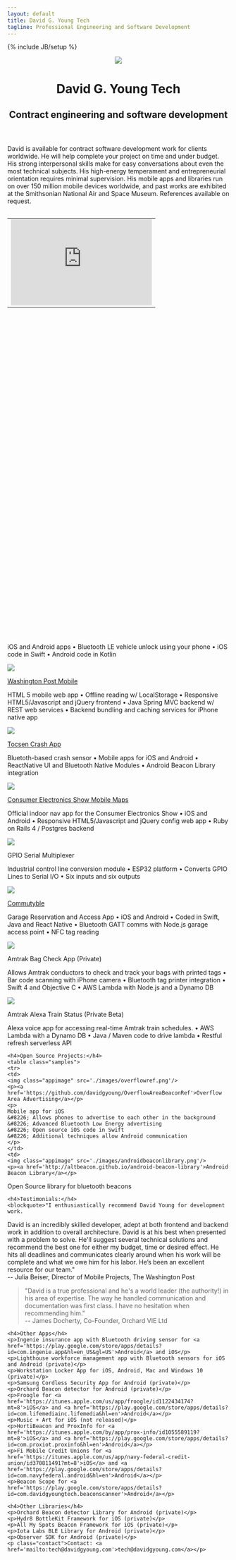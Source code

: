```yaml
---
layout: default
title: David G. Young Tech
tagline: Professional Engineering and Software Development
---
```

{% include JB/setup %}
<link rel="stylesheet" type="text/css" media="screen" href="stylesheets/stylesheet.css">

<!-- HEADER -->
<div id="header_wrap" class="outer">
    <header class="inner">
      <img src="./images/david.png" class="mugshot">
      <h1 id="project_title">David G. Young Tech</h1>
      <h2 id="project_tagline">Contract engineering and software development</h2>
    </header>
</div>

<!-- MAIN CONTENT -->
<div id="main_content_wrap" class="outer">
  <section id="main_content" class="inner">
    <p>David is available for contract software development work for clients worldwide.  He will help complete your project on time and under budget.
    His strong interpersonal skills make for easy conversations about even the most technical subjects.  His high-energy temperament and entrepreneurial orientation requires minimal supervision.   His mobile apps and libraries run on over 150 million mobile devices worldwide, and past works are exhibited at the Smithsonian National Air and Space Museum.  References available on request.
    </p>

<table border="0" cellpadding="4" align="right" width="320"><tbody><tr><td>
<iframe title="YouTube video player" class="youtube-player" type="text/html"
width="320" height="195" src="https://www.youtube.com/embed/d4kWG8wtzmQ"
frameborder="0" allowFullScreen></iframe>
</td></tr></tbody></table>

    <h3>Specialties</h3>
    <ul>
      <li>iOS and Android app development</li>
      <li>Embedded firmware and Internet of Things development</li>
      <li>Beacon and Bluetooth Low Energy applications</li>
      <li>RFID, NFC, and UWB applications.</li>
      <li>Alexa and voice AI applications</li>
      <li>Web service development with Node.js, Ruby, and Java</li>
    </ul>
    
    <h4>Sample Commercial Projects:</h4>
    <table class="samples">


    <tr>
    <td>
    <img class="appimage" src='./images/lucid.png'/>
    <p><a href='https://apps.apple.com/us/app/lucid-motors/id1579793272'>Lucid Motors Mobile Key</a></p>
    <p>
iOS and Android apps
&#8226; Bluetooth LE vehicle unlock using your phone
&#8226; iOS code in Swift
&#8226; Android code in Kotlin      
    </p>
    </td>
    <td>
    <img class="appimage" src='./images/washingtonpost.png'/>
    <p><a href='http://m.washingtonpost.com'>Washington Post Mobile</a></p>
    <p>
HTML 5 mobile web app
&#8226; Offline reading w/ LocalStorage
&#8226; Responsive HTML5/Javascript and jQuery frontend
&#8226; Java Spring MVC backend w/ REST web services
&#8226; Backend bundling and caching services for iPhone native app        
    </p>
    </td>
    </tr>
    <tr>
    <td>
    <img class="appimage" src='./images/tocsen.jpg'/>
    <p><a href='https://play.google.com/store/apps/details?id=com.tocsenapp&hl=en_US&gl=US'>Tocsen Crash App</a></p>
<p>
Bluetoth-based crash sensor
&#8226; Mobile apps for iOS and Android
&#8226; ReactNative UI and Bluetooth Native Modules
&#8226; Android Beacon Library integration
</p>
    </td>
    <td>
    <img class="appimage" src='./images/ces2015.png'/>
    <p><a href='https://play.google.com/store/apps/details?id=com.konvurj&hl=en'>Consumer Electronics Show Mobile Maps</a></p>
<p>
Official indoor nav app for the Consumer Electronics Show
&#8226; iOS and Android
&#8226; Responsive HTML5/Javascript and jQuery config web app
&#8226; Ruby on Rails 4 / Postgres backend
</p>
    </td>
    </tr>
    <tr>
    <td>
    <img class="appimage" src='./images/esp32.jpg'/>
    <p>GPIO Serial Multiplexer</p>
<p>
Industrial control line conversion module
&#8226; ESP32 platform
&#8226; Converts GPIO Lines to Serial I/O
&#8226; Six inputs and six outputs
</p>
    </td>
    <td>
    <img class="appimage" src='./images/commutyble.png'/>
    <p><a href='https://itunes.apple.com/us/app/commutyble/id1153428822?mt=8'>Commutyble</a></p>
<p>
Garage Reservation and Access App
&#8226; iOS and Android
&#8226; Coded in Swift, Java and React Native
&#8226; Bluetooth GATT comms with Node.js garage access point
&#8226; NFC tag reading
</p>
    </td>
    </tr>
    <tr>
    <td>
    <img class="appimage" src='./images/amtrak-tag-and-track.png'/>
    <p>Amtrak Bag Check App (Private)</p>
    <p>
    Allows Amtrak conductors to check and track your bags with printed tags
    &#8226; Bar code scanning with iPhone camera
    &#8226; Bluetooth tag printer integration
    &#8226; Swift 4 and Objective C
    &#8226; AWS Lambda with Node.js and a Dynamo DB
    </p>
    </td>
    <td>
    <img class="appimage" src='./images/amtrak-alexa.png'/>
    <p>Amtrak Alexa Train Status (Private Beta)</p>
    <p>
    Alexa voice app for accessing real-time Amtrak train schedules.
    &#8226; AWS Lambda with a Dynamo DB
    &#8226; Java / Maven code to drive lambda
    &#8226; Restful refresh serverless API
    </p>
    </td>
    </tr>
    </table>

    <h4>Open Source Projects:</h4>
    <table class="samples">
    <tr>
    <td>
    <img class="appimage" src='./images/overflowref.png'/>
    <p><a href='https://github.com/davidgyoung/OverflowAreaBeaconRef'>Overflow Area Advertising</a></p>
    <p>
    Mobile app for iOS
    &#8226; Allows phones to advertise to each other in the background
    &#8226; Advanced Bluetooth Low Energy advertising 
    &#8226; Open source iOS code in Swift
    &#8226; Additional techniques allow Android communication  
    </p>
    </td>
    <td>
    <img class="appimage" src='./images/androidbeaconlibrary.png'/>
    <p><a href='http://altbeacon.github.io/android-beacon-library'>Android Beacon Library</a></p>
<p>
Open Source library for bluetooth beacons
</p>
    </td>
    </tr>
    </table>  
    
	<h4>Testimonials:</h4>
	<blockquote>"I enthusiastically recommend David Young for development work. 
David is an incredibly skilled developer, adept at both frontend and backend work 
in addition to overall architecture. David is at his best when presented with a 
problem to solve. He'll suggest several technical solutions and recommend the best one 
for either my budget, time or desired effect. He hits all deadlines and communicates 
clearly around when his work will be complete and what we owe him for his labor. He’s 
been an excellent resource for our team."
<br/>-- Julia Beiser, Director of Mobile Projects, The Washington Post</blockquote>
   

<blockquote>"David is a true professional and he's a world leader (the authority!) in his area of expertise. The way he handled communication and documentation was first class. I have no hesitation when recommending him."
<br/>-- James Docherty, Co-Founder, Orchard VIE Ltd</blockquote>
    
    <h4>Other Apps</h4>
    <p>Ingenie insurance app with Bluetooth driving sensor for <a href='https://play.google.com/store/apps/details?id=com.ingenie.app&hl=en_US&gl=US'>Android</a> and iOS</p>
    <p>Lighthouse workforce management app with Bluetooth sensors for iOS and Android (private)</p>
    <p>Workstation Locker App for iOS, Android, Mac and Windows 10 (private)</p>
    <p>Samsung Cordless Security App for Android (private)</p>
    <p>Orchard Beacon detector for Android (private)</p>
    <p>Froogle for <a href='https://itunes.apple.com/us/app/froogle/id1122434174?mt=8'>iOS</a> and <a href='https://play.google.com/store/apps/details?id=com.lifemediainc.lifemedia&hl=en'>Android</a></p>
    <p>Music + Art for iOS (not released)</p>
    <p>HortiBeacon and ProxInfo for <a href='https://itunes.apple.com/by/app/prox-info/id1055589119?mt=8'>iOS</a> and <a href='https://play.google.com/store/apps/details?id=com.proxiot.proxinfo&hl=en'>Android</a></p>
    <p>Fi Mobile Credit Unions for <a href='https://itunes.apple.com/us/app/navy-federal-credit-union/id370811491?mt=8'>iOS</a> and <a href='https://play.google.com/store/apps/details?id=com.navyfederal.android&hl=en'>Android</a></p>
    <p>Beacon Scope for <a href='https://play.google.com/store/apps/details?id=com.davidgyoungtech.beaconscanner'>Android</a></p>

    <h4>Other Libraries</h4>
    <p>Orchard Beacon detector Library for Android (private)</p>
    <p>Hydr8 BottleKit Framework for iOS (private)</p>
    <p>All My Spots Beacon Framework for iOS (private)</p>
    <p>Iota Labs BLE Library for Android (private)</p>
    <p>Observer SDK for Android (private)</p>       
    <p class="contact">Contact: <a href='mailto:tech@davidgyoung.com'>tech@davidgyoung.com</a></p>
  </section>
</div>
